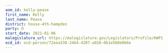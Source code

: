 ```yaml
---
aom_id: kelly-pease
first_name: Kelly
last_name: Pease
district: house-4th-hampden
party: D
start_date: 2021-01-06
malegislature_url: https://malegislature.gov/Legislators/Profile/KWP1
ocd_id: ocd-person/72eea330-24b4-4207-a016-0b1e568e0b6e
---
```

